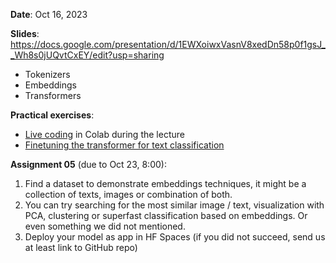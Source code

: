 **Date**: Oct 16, 2023

**Slides**: https://docs.google.com/presentation/d/1EWXoiwxVasnV8xedDn58p0f1gsJ__Wh8s0jUQvtCxEY/edit?usp=sharing

* Tokenizers
* Embeddings
* Transformers


**Practical exercises**:

* [Live coding](https://colab.research.google.com/drive/1iNnZF1hi3bERZn1Shr5ufP_0_2Jr0YVX?usp=sharing) in Colab during the lecture
* [Finetuning the transformer for text classification](https://colab.research.google.com/drive/13ffvt9kK8smGfVjlwB2Qbwf_njmFxMa-?usp=sharing)


**Assignment 05** (due to Oct 23, 8:00):
  1. Find a dataset to demonstrate embeddings techniques, it might be a collection of texts, images or combination of both.
  1. You can try searching for the most similar image / text, visualization with PCA, clustering or superfast classification based on embeddings. Or even something we did not mentioned.
  1. Deploy your model as app in HF Spaces (if you did not succeed, send us at least link to GitHub repo)



